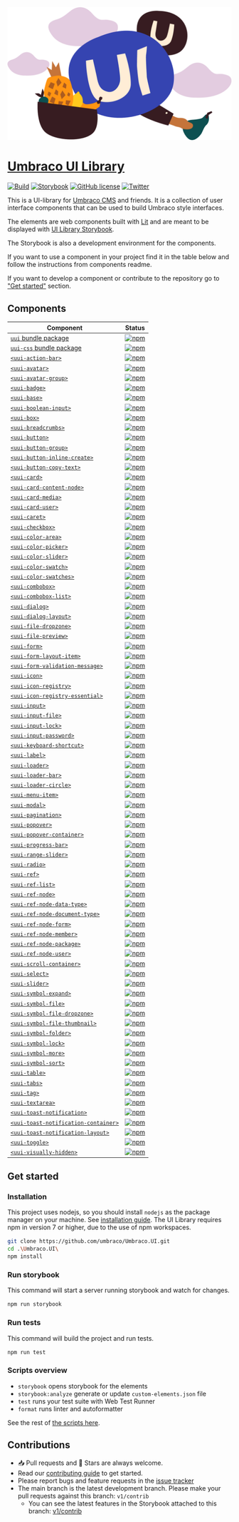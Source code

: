 ![UI Library](docs/images/UI.png)

# [Umbraco UI Library](https://uui.umbraco.com/)

[![Build](https://github.com/umbraco/Umbraco.UI/actions/workflows/tests.yml/badge.svg)](https://github.com/umbraco/Umbraco.UI/actions/workflows/tests.yml) [![Storybook](https://github.com/umbraco/Umbraco.UI/actions/workflows/azure-static-web-apps-delightful-beach-055ecb503.yml/badge.svg)](https://github.com/umbraco/Umbraco.UI/actions/workflows/azure-static-web-apps-delightful-beach-055ecb503.yml) [![GitHub license](https://img.shields.io/badge/license-MIT-blue.svg)](../LICENSE.md) [![Twitter](https://img.shields.io/twitter/follow/umbraco.svg?style=social&label=Follow)](https://twitter.com/intent/follow?screen_name=umbraco)

This is a UI-library for [Umbraco CMS](https://umbraco.com/) and friends. It is a collection of user interface components that can be used to build Umbraco style interfaces.

The elements are web components built with [Lit](https://lit.dev/) and are meant to be displayed with [UI Library Storybook](https://uui.umbraco.com/).

The Storybook is also a development environment for the components.

If you want to use a component in your project find it in the table below and follow the instructions from components readme.

If you want to develop a component or contribute to the repository go to ["Get started"](#get-started) section.

## Components

| Component                                                                         | Status                                                                                                                                                                              |
| --------------------------------------------------------------------------------- | ----------------------------------------------------------------------------------------------------------------------------------------------------------------------------------- |
| [`uui` bundle package](packages/uui)                                              | [![npm](https://img.shields.io/npm/v/@umbraco-ui/uui?logoColor=%231B264F)](https://www.npmjs.com/package/@umbraco-ui/uui)                                                           |
| [`uui-css` bundle package](packages/uui-css)                                      | [![npm](https://img.shields.io/npm/v/@umbraco-ui/uui-css?logoColor=%231B264F)](https://www.npmjs.com/package/@umbraco-ui/uui-css)                                                   |
| [`<uui-action-bar>`](packages/uui-action-bar)                                     | [![npm](https://img.shields.io/npm/v/@umbraco-ui/uui-action-bar?logoColor=%231B264F)](https://www.npmjs.com/package/@umbraco-ui/uui-action-bar)                                     |
| [`<uui-avatar>`](packages/uui-avatar)                                             | [![npm](https://img.shields.io/npm/v/@umbraco-ui/uui-avatar?logoColor=%231B264F)](https://www.npmjs.com/package/@umbraco-ui/uui-avatar)                                             |
| [`<uui-avatar-group>`](packages/uui-avatar-group)                                 | [![npm](https://img.shields.io/npm/v/@umbraco-ui/uui-avatar-group?logoColor=%231B264F)](https://www.npmjs.com/package/@umbraco-ui/uui-avatar-group)                                 |
| [`<uui-badge>`](packages/uui-badge)                                               | [![npm](https://img.shields.io/npm/v/@umbraco-ui/uui-badge?logoColor=%231B264F)](https://www.npmjs.com/package/@umbraco-ui/uui-badge)                                               |
| [`<uui-base>`](packages/uui-base)                                                 | [![npm](https://img.shields.io/npm/v/@umbraco-ui/uui-base?logoColor=%231B264F)](https://www.npmjs.com/package/@umbraco-ui/uui-base)                                                 |
| [`<uui-boolean-input>`](packages/uui-boolean-input)                               | [![npm](https://img.shields.io/npm/v/@umbraco-ui/uui-boolean-input?logoColor=%231B264F)](https://www.npmjs.com/package/@umbraco-ui/uui-boolean-input)                               |
| [`<uui-box>`](packages/uui-box)                                                   | [![npm](https://img.shields.io/npm/v/@umbraco-ui/uui-box?logoColor=%231B264F)](https://www.npmjs.com/package/@umbraco-ui/uui-box)                                                   |
| [`<uui-breadcrumbs>`](packages/uui-breadcrumbs)                                   | [![npm](https://img.shields.io/npm/v/@umbraco-ui/uui-breadcrumbs?logoColor=%231B264F)](https://www.npmjs.com/package/@umbraco-ui/uui-breadcrumbs)                                   |
| [`<uui-button>`](packages/uui-button)                                             | [![npm](https://img.shields.io/npm/v/@umbraco-ui/uui-button?logoColor=%231B264F)](https://www.npmjs.com/package/@umbraco-ui/uui-button)                                             |
| [`<uui-button-group>`](packages/uui-button-group)                                 | [![npm](https://img.shields.io/npm/v/@umbraco-ui/uui-button-group?logoColor=%231B264F)](https://www.npmjs.com/package/@umbraco-ui/uui-button-group)                                 |
| [`<uui-button-inline-create>`](packages/uui-button-inline-create)                 | [![npm](https://img.shields.io/npm/v/@umbraco-ui/uui-button-inline-create?logoColor=%231B264F)](https://www.npmjs.com/package/@umbraco-ui/uui-button-inline-create)                 |
| [`<uui-button-copy-text>`](packages/uui-button-copy-text)                         | [![npm](https://img.shields.io/npm/v/@umbraco-ui/uui-button-copy-text?logoColor=%231B264F)](https://www.npmjs.com/package/@umbraco-ui/uui-button-copy-text)                         |
| [`<uui-card>`](packages/uui-card)                                                 | [![npm](https://img.shields.io/npm/v/@umbraco-ui/uui-card?logoColor=%231B264F)](https://www.npmjs.com/package/@umbraco-ui/uui-card)                                                 |
| [`<uui-card-content-node>`](packages/uui-card-content-node)                       | [![npm](https://img.shields.io/npm/v/@umbraco-ui/uui-card-content-node?logoColor=%231B264F)](https://www.npmjs.com/package/@umbraco-ui/uui-card-content-node)                       |
| [`<uui-card-media>`](packages/uui-card-media)                                     | [![npm](https://img.shields.io/npm/v/@umbraco-ui/uui-card-media?logoColor=%231B264F)](https://www.npmjs.com/package/@umbraco-ui/uui-card-media)                                     |
| [`<uui-card-user>`](packages/uui-card-user)                                       | [![npm](https://img.shields.io/npm/v/@umbraco-ui/uui-card-user?logoColor=%231B264F)](https://www.npmjs.com/package/@umbraco-ui/uui-card-user)                                       |
| [`<uui-caret>`](packages/uui-caret)                                               | [![npm](https://img.shields.io/npm/v/@umbraco-ui/uui-caret?logoColor=%231B264F)](https://www.npmjs.com/package/@umbraco-ui/uui-caret)                                               |
| [`<uui-checkbox>`](packages/uui-checkbox)                                         | [![npm](https://img.shields.io/npm/v/@umbraco-ui/uui-checkbox?logoColor=%231B264F)](https://www.npmjs.com/package/@umbraco-ui/uui-checkbox)                                         |
| [`<uui-color-area>`](packages/uui-color-area)                                     | [![npm](https://img.shields.io/npm/v/@umbraco-ui/uui-color-area?logoColor=%231B264F)](https://www.npmjs.com/package/@umbraco-ui/uui-color-area)                                     |
| [`<uui-color-picker>`](packages/uui-color-picker)                                 | [![npm](https://img.shields.io/npm/v/@umbraco-ui/uui-color-picker?logoColor=%231B264F)](https://www.npmjs.com/package/@umbraco-ui/uui-color-picker)                                 |
| [`<uui-color-slider>`](packages/uui-color-slider)                                 | [![npm](https://img.shields.io/npm/v/@umbraco-ui/uui-color-slider?logoColor=%231B264F)](https://www.npmjs.com/package/@umbraco-ui/uui-color-slider)                                 |
| [`<uui-color-swatch>`](packages/uui-color-swatch)                                 | [![npm](https://img.shields.io/npm/v/@umbraco-ui/uui-color-swatch?logoColor=%231B264F)](https://www.npmjs.com/package/@umbraco-ui/uui-color-swatch)                                 |
| [`<uui-color-swatches>`](packages/uui-color-swatches)                             | [![npm](https://img.shields.io/npm/v/@umbraco-ui/uui-color-swatches?logoColor=%231B264F)](https://www.npmjs.com/package/@umbraco-ui/uui-color-swatches)                             |
| [`<uui-combobox>`](packages/uui-combobox)                                         | [![npm](https://img.shields.io/npm/v/@umbraco-ui/uui-combobox?logoColor=%231B264F)](https://www.npmjs.com/package/@umbraco-ui/uui-combobox)                                         |
| [`<uui-combobox-list>`](packages/uui-combobox-list)                               | [![npm](https://img.shields.io/npm/v/@umbraco-ui/uui-combobox-list?logoColor=%231B264F)](https://www.npmjs.com/package/@umbraco-ui/uui-combobox-list)                               |
| [`<uui-dialog>`](packages/uui-dialog)                                             | [![npm](https://img.shields.io/npm/v/@umbraco-ui/uui-dialog?logoColor=%231B264F)](https://www.npmjs.com/package/@umbraco-ui/uui-dialog)                                             |
| [`<uui-dialog-layout>`](packages/uui-dialog-layout)                               | [![npm](https://img.shields.io/npm/v/@umbraco-ui/uui-dialog-layout?logoColor=%231B264F)](https://www.npmjs.com/package/@umbraco-ui/uui-dialog-layout)                               |
| [`<uui-file-dropzone>`](packages/uui-file-dropzone)                               | [![npm](https://img.shields.io/npm/v/@umbraco-ui/uui-file-dropzone?logoColor=%231B264F)](https://www.npmjs.com/package/@umbraco-ui/uui-file-dropzone)                               |
| [`<uui-file-preview>`](packages/uui-file-preview)                                 | [![npm](https://img.shields.io/npm/v/@umbraco-ui/uui-file-preview?logoColor=%231B264F)](https://www.npmjs.com/package/@umbraco-ui/uui-file-preview)                                 |
| [`<uui-form>`](packages/uui-form)                                                 | [![npm](https://img.shields.io/npm/v/@umbraco-ui/uui-form?logoColor=%231B264F)](https://www.npmjs.com/package/@umbraco-ui/uui-form)                                                 |
| [`<uui-form-layout-item>`](packages/uui-form-layout-item)                         | [![npm](https://img.shields.io/npm/v/@umbraco-ui/uui-form-layout-item?logoColor=%231B264F)](https://www.npmjs.com/package/@umbraco-ui/uui-form-layout-item)                         |
| [`<uui-form-validation-message>`](packages/uui-form-validation-message)           | [![npm](https://img.shields.io/npm/v/@umbraco-ui/uui-form-validation-message?logoColor=%231B264F)](https://www.npmjs.com/package/@umbraco-ui/uui-form-validation-message)           |
| [`<uui-icon>`](packages/uui-icon)                                                 | [![npm](https://img.shields.io/npm/v/@umbraco-ui/uui-icon?logoColor=%231B264F)](https://www.npmjs.com/package/@umbraco-ui/uui-icon)                                                 |
| [`<uui-icon-registry>`](packages/uui-icon-registry)                               | [![npm](https://img.shields.io/npm/v/@umbraco-ui/uui-icon-registry?logoColor=%231B264F)](https://www.npmjs.com/package/@umbraco-ui/uui-icon-registry)                               |
| [`<uui-icon-registry-essential>`](packages/uui-icon-registry-essential)           | [![npm](https://img.shields.io/npm/v/@umbraco-ui/uui-icon-registry-essential?logoColor=%231B264F)](https://www.npmjs.com/package/@umbraco-ui/uui-icon-registry-essential)           |
| [`<uui-input>`](packages/uui-input)                                               | [![npm](https://img.shields.io/npm/v/@umbraco-ui/uui-input?logoColor=%231B264F)](https://www.npmjs.com/package/@umbraco-ui/uui-input)                                               |
| [`<uui-input-file>`](packages/uui-input-file)                                     | [![npm](https://img.shields.io/npm/v/@umbraco-ui/uui-input-file?logoColor=%231B264F)](https://www.npmjs.com/package/@umbraco-ui/uui-input-file)                                     |
| [`<uui-input-lock>`](packages/uui-input-lock)                                     | [![npm](https://img.shields.io/npm/v/@umbraco-ui/uui-input-lock?logoColor=%231B264F)](https://www.npmjs.com/package/@umbraco-ui/uui-input-lock)                                     |
| [`<uui-input-password>`](packages/uui-input-password)                             | [![npm](https://img.shields.io/npm/v/@umbraco-ui/uui-input-password?logoColor=%231B264F)](https://www.npmjs.com/package/@umbraco-ui/uui-input-password)                             |
| [`<uui-keyboard-shortcut>`](packages/uui-keyboard-shortcut)                       | [![npm](https://img.shields.io/npm/v/@umbraco-ui/uui-keyboard-shortcut?logoColor=%231B264F)](https://www.npmjs.com/package/@umbraco-ui/uui-keyboard-shortcut)                       |
| [`<uui-label>`](packages/uui-label)                                               | [![npm](https://img.shields.io/npm/v/@umbraco-ui/uui-label?logoColor=%231B264F)](https://www.npmjs.com/package/@umbraco-ui/uui-label)                                               |
| [`<uui-loader>`](packages/uui-loader)                                             | [![npm](https://img.shields.io/npm/v/@umbraco-ui/uui-loader?logoColor=%231B264F)](https://www.npmjs.com/package/@umbraco-ui/uui-loader)                                             |
| [`<uui-loader-bar>`](packages/uui-loader-bar)                                     | [![npm](https://img.shields.io/npm/v/@umbraco-ui/uui-loader-bar?logoColor=%231B264F)](https://www.npmjs.com/package/@umbraco-ui/uui-loader-bar)                                     |
| [`<uui-loader-circle>`](packages/uui-loader-circle)                               | [![npm](https://img.shields.io/npm/v/@umbraco-ui/uui-loader-circle?logoColor=%231B264F)](https://www.npmjs.com/package/@umbraco-ui/uui-loader-circle)                               |
| [`<uui-menu-item>`](packages/uui-menu-item)                                       | [![npm](https://img.shields.io/npm/v/@umbraco-ui/uui-menu-item?logoColor=%231B264F)](https://www.npmjs.com/package/@umbraco-ui/uui-menu-item)                                       |
| [`<uui-modal>`](packages/uui-modal)                                               | [![npm](https://img.shields.io/npm/v/@umbraco-ui/uui-modal?logoColor=%231B264F)](https://www.npmjs.com/package/@umbraco-ui/uui-modal)                                               |
| [`<uui-pagination>`](packages/uui-pagination)                                     | [![npm](https://img.shields.io/npm/v/@umbraco-ui/uui-pagination?logoColor=%231B264F)](https://www.npmjs.com/package/@umbraco-ui/uui-pagination)                                     |
| [`<uui-popover>`](packages/uui-popover)                                           | [![npm](https://img.shields.io/npm/v/@umbraco-ui/uui-popover?logoColor=%231B264F)](https://www.npmjs.com/package/@umbraco-ui/uui-popover)                                           |
| [`<uui-popover-container>`](packages/uui-popover-container)                       | [![npm](https://img.shields.io/npm/v/@umbraco-ui/uui-popover-container?logoColor=%231B264F)](https://www.npmjs.com/package/@umbraco-ui/uui-popover-container)                       |
| [`<uui-progress-bar>`](packages/uui-progress-bar)                                 | [![npm](https://img.shields.io/npm/v/@umbraco-ui/uui-progress-bar?logoColor=%231B264F)](https://www.npmjs.com/package/@umbraco-ui/uui-progress-bar)                                 |
| [`<uui-range-slider>`](packages/uui-range-slider)                                 | [![npm](https://img.shields.io/npm/v/@umbraco-ui/uui-range-slider?logoColor=%231B264F)](https://www.npmjs.com/package/@umbraco-ui/uui-range-slider)                                 |
| [`<uui-radio>`](packages/uui-radio)                                               | [![npm](https://img.shields.io/npm/v/@umbraco-ui/uui-radio?logoColor=%231B264F)](https://www.npmjs.com/package/@umbraco-ui/uui-radio)                                               |
| [`<uui-ref>`](packages/uui-ref)                                                   | [![npm](https://img.shields.io/npm/v/@umbraco-ui/uui-ref?logoColor=%231B264F)](https://www.npmjs.com/package/@umbraco-ui/uui-ref)                                                   |
| [`<uui-ref-list>`](packages/uui-ref-list)                                         | [![npm](https://img.shields.io/npm/v/@umbraco-ui/uui-ref-list?logoColor=%231B264F)](https://www.npmjs.com/package/@umbraco-ui/uui-ref-list)                                         |
| [`<uui-ref-node>`](packages/uui-ref-node)                                         | [![npm](https://img.shields.io/npm/v/@umbraco-ui/uui-ref-node?logoColor=%231B264F)](https://www.npmjs.com/package/@umbraco-ui/uui-ref-node)                                         |
| [`<uui-ref-node-data-type>`](packages/uui-ref-node-data-type)                     | [![npm](https://img.shields.io/npm/v/@umbraco-ui/uui-ref-node-data-type?logoColor=%231B264F)](https://www.npmjs.com/package/@umbraco-ui/uui-ref-node-data-type)                     |
| [`<uui-ref-node-document-type>`](packages/uui-ref-node-document-type)             | [![npm](https://img.shields.io/npm/v/@umbraco-ui/uui-ref-node-document-type?logoColor=%231B264F)](https://www.npmjs.com/package/@umbraco-ui/uui-ref-node-document-type)             |
| [`<uui-ref-node-form>`](packages/uui-ref-node-form)                               | [![npm](https://img.shields.io/npm/v/@umbraco-ui/uui-ref-node-form?logoColor=%231B264F)](https://www.npmjs.com/package/@umbraco-ui/uui-ref-node-form)                               |
| [`<uui-ref-node-member>`](packages/uui-ref-node-member)                           | [![npm](https://img.shields.io/npm/v/@umbraco-ui/uui-ref-node-member?logoColor=%231B264F)](https://www.npmjs.com/package/@umbraco-ui/uui-ref-node-member)                           |
| [`<uui-ref-node-package>`](packages/uui-ref-node-package)                         | [![npm](https://img.shields.io/npm/v/@umbraco-ui/uui-ref-node-package?logoColor=%231B264F)](https://www.npmjs.com/package/@umbraco-ui/uui-ref-node-package)                         |
| [`<uui-ref-node-user>`](packages/uui-ref-node-user)                               | [![npm](https://img.shields.io/npm/v/@umbraco-ui/uui-ref-node-user?logoColor=%231B264F)](https://www.npmjs.com/package/@umbraco-ui/uui-ref-node-user)                               |
| [`<uui-scroll-container>`](packages/uui-scroll-container)                         | [![npm](https://img.shields.io/npm/v/@umbraco-ui/uui-scroll-container?logoColor=%231B264F)](https://www.npmjs.com/package/@umbraco-ui/uui-scroll-container)                         |
| [`<uui-select>`](packages/uui-select)                                             | [![npm](https://img.shields.io/npm/v/@umbraco-ui/uui-select?logoColor=%231B264F)](https://www.npmjs.com/package/@umbraco-ui/uui-select)                                             |
| [`<uui-slider>`](packages/uui-slider)                                             | [![npm](https://img.shields.io/npm/v/@umbraco-ui/uui-slider?logoColor=%231B264F)](https://www.npmjs.com/package/@umbraco-ui/uui-slider)                                             |
| [`<uui-symbol-expand>`](packages/uui-symbol-expand)                               | [![npm](https://img.shields.io/npm/v/@umbraco-ui/uui-symbol-expand?logoColor=%231B264F)](https://www.npmjs.com/package/@umbraco-ui/uui-symbol-expand)                               |
| [`<uui-symbol-file>`](packages/uui-symbol-file)                                   | [![npm](https://img.shields.io/npm/v/@umbraco-ui/uui-symbol-file?logoColor=%231B264F)](https://www.npmjs.com/package/@umbraco-ui/uui-symbol-file)                                   |
| [`<uui-symbol-file-dropzone>`](packages/uui-symbol-file-dropzone)                 | [![npm](https://img.shields.io/npm/v/@umbraco-ui/uui-symbol-file-dropzone?logoColor=%231B264F)](https://www.npmjs.com/package/@umbraco-ui/uui-symbol-file-dropzone)                 |
| [`<uui-symbol-file-thumbnail>`](packages/uui-symbol-file-thumbnail)               | [![npm](https://img.shields.io/npm/v/@umbraco-ui/uui-symbol-file-thumbnail?logoColor=%231B264F)](https://www.npmjs.com/package/@umbraco-ui/uui-symbol-file-thumbnail)               |
| [`<uui-symbol-folder>`](packages/uui-symbol-folder)                               | [![npm](https://img.shields.io/npm/v/@umbraco-ui/uui-symbol-folder?logoColor=%231B264F)](https://www.npmjs.com/package/@umbraco-ui/uui-symbol-folder)                               |
| [`<uui-symbol-lock>`](packages/uui-symbol-lock)                                   | [![npm](https://img.shields.io/npm/v/@umbraco-ui/uui-symbol-lock?logoColor=%231B264F)](https://www.npmjs.com/package/@umbraco-ui/uui-symbol-lock)                                   |
| [`<uui-symbol-more>`](packages/uui-symbol-more)                                   | [![npm](https://img.shields.io/npm/v/@umbraco-ui/uui-symbol-more?logoColor=%231B264F)](https://www.npmjs.com/package/@umbraco-ui/uui-symbol-more)                                   |
| [`<uui-symbol-sort>`](packages/uui-symbol-sort)                                   | [![npm](https://img.shields.io/npm/v/@umbraco-ui/uui-symbol-sort?logoColor=%231B264F)](https://www.npmjs.com/package/@umbraco-ui/uui-symbol-sort)                                   |
| [`<uui-table>`](packages/uui-table)                                               | [![npm](https://img.shields.io/npm/v/@umbraco-ui/uui-table?logoColor=%231B264F)](https://www.npmjs.com/package/@umbraco-ui/uui-table)                                               |
| [`<uui-tabs>`](packages/uui-tabs)                                                 | [![npm](https://img.shields.io/npm/v/@umbraco-ui/uui-tabs?logoColor=%231B264F)](https://www.npmjs.com/package/@umbraco-ui/uui-tabs)                                                 |
| [`<uui-tag>`](packages/uui-tag)                                                   | [![npm](https://img.shields.io/npm/v/@umbraco-ui/uui-tag?logoColor=%231B264F)](https://www.npmjs.com/package/@umbraco-ui/uui-tag)                                                   |
| [`<uui-textarea>`](packages/uui-textarea)                                         | [![npm](https://img.shields.io/npm/v/@umbraco-ui/uui-textarea?logoColor=%231B264F)](https://www.npmjs.com/package/@umbraco-ui/uui-textarea)                                         |
| [`<uui-toast-notification>`](packages/uui-toast-notification)                     | [![npm](https://img.shields.io/npm/v/@umbraco-ui/uui-toast-notification?logoColor=%231B264F)](https://www.npmjs.com/package/@umbraco-ui/uui-toast-notification)                     |
| [`<uui-toast-notification-container>`](packages/uui-toast-notification-container) | [![npm](https://img.shields.io/npm/v/@umbraco-ui/uui-toast-notification-container?logoColor=%231B264F)](https://www.npmjs.com/package/@umbraco-ui/uui-toast-notification-container) |
| [`<uui-toast-notification-layout>`](packages/uui-toast-notification-layout)       | [![npm](https://img.shields.io/npm/v/@umbraco-ui/uui-toast-notification-layout?logoColor=%231B264F)](https://www.npmjs.com/package/@umbraco-ui/uui-toast-notification-layout)       |
| [`<uui-toggle>`](packages/uui-toggle)                                             | [![npm](https://img.shields.io/npm/v/@umbraco-ui/uui-toggle?logoColor=%231B264F)](https://www.npmjs.com/package/@umbraco-ui/uui-toggle)                                             |
| [`<uui-visually-hidden>`](packages/uui-visually-hidden)                           | [![npm](https://img.shields.io/npm/v/@umbraco-ui/uui-visually-hidden?logoColor=%231B264F)](https://www.npmjs.com/package/@umbraco-ui/uui-visually-hidden)                           |

## Get started

### Installation

This project uses nodejs, so you should install `nodejs` as the package manager on your machine. See [installation guide](https://nodejs.org/en/). The UI Library requires npm in version 7 or higher, due to the use of npm workspaces.

```sh
git clone https://github.com/umbraco/Umbraco.UI.git
cd .\Umbraco.UI\
npm install
```

### Run storybook

This command will start a server running storybook and watch for changes.

```sh
npm run storybook
```

### Run tests

This command will build the project and run tests.

```sh
npm run test
```

### Scripts overview

- `storybook` opens storybook for the elements
- `storybook:analyze` generate or update `custom-elements.json` file
- `test` runs your test suite with Web Test Runner
- `format` runs linter and autoformatter

See the rest of [the scripts here](docs/SCRIPTS.md).

## Contributions

- 📥 Pull requests and 🌟 Stars are always welcome.
- Read our [contributing guide](docs/CONTRIBUTING.md) to get started.
- Please report bugs and feature requests in the [issue tracker](https://github.com/umbraco/Umbraco.UI/issues)
- The main branch is the latest development branch. Please make your pull requests against this branch: `v1/contrib`
  - You can see the latest features in the Storybook attached to this branch: [v1/contrib](https://delightful-beach-055ecb503-v1contrib.westeurope.azurestaticapps.net/)
